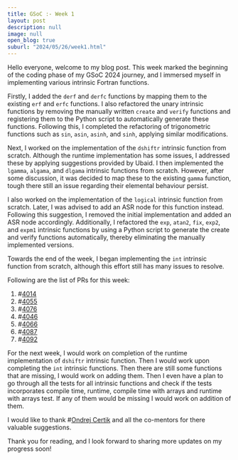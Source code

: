 ```yaml
---
title: GSoC :- Week 1
layout: post
description: null
image: null
open_blog: true
suburl: "2024/05/26/week1.html"
---
```


Hello everyone, welcome to my blog post. This week marked the beginning of the coding phase of my GSoC 2024 journey, and I immersed myself in implementing various intrinsic Fortran functions.

Firstly, I added the `derf` and `derfc` functions by mapping them to the existing `erf` and `erfc` functions. I also refactored the unary intrinsic functions by removing the manually written `create` and `verify` functions and registering them to the Python script to automatically generate these functions. Following this, I completed the refactoring of trigonometric functions such as `sin`, `asin`, `asinh`, and `sinh`, applying similar modifications.

Next, I worked on the implementation of the `dshiftr` intrinsic function from scratch. Although the runtime implementation has some issues, I addressed these by applying suggestions provided by Ubaid. I then implemented the `lgamma`, `algama`, and `dlgama` intrinsic functions from scratch. However, after some discussion, it was decided to map these to the existing `gamma` function, tough there still an issue regarding their elemental behaviour persist.

I also worked on the implementation of the `logical` intrinsic function from scratch. Later, I was advised to add an ASR node for this function instead. Following this suggestion, I removed the initial implementation and added an ASR node accordingly. Additionally, I refactored the `exp`, `atan2`, `fix`, `exp2`, and `expm1` intrinsic functions by using a Python script to generate the create and verify functions automatically, thereby eliminating the manually implemented versions.

Towards the end of the week, I began implementing the `int` intrinsic function from scratch, although this effort still has many issues to resolve.

Following are the list of PRs for this week:

1) #[4014](https://github.com/lfortran/lfortran/pull/4014)
2) #[4055](https://github.com/lfortran/lfortran/pull/4055)
3) #[4076](https://github.com/lfortran/lfortran/pull/4076)
4) #[4046](https://github.com/lfortran/lfortran/pull/4046)
5) #[4066](https://github.com/lfortran/lfortran/pull/4066)
6) #[4087](https://github.com/lfortran/lfortran/pull/4087)
7) #[4092](https://github.com/lfortran/lfortran/pull/4092) 

For the next week, I would work on completion of the runtime implementation of `dshiftr` intrinsic function. Then I would work upon completing the `int` intrinsic functions. Then there are still some functions that are missing, I would work on adding them. Then I even have a plan to go through all the tests for all intrinsic functions and check if the tests incorporates compile time, runtime, compile time with arrays and runtime with arrays test. If any of them would be missing I would work on addition of them.

I would like to thank #[Ondrej Certik](https://github.com/certik) and all the co-mentors for there valuable suggestions.

Thank you for reading, and I look forward to sharing more updates on my progress soon!
